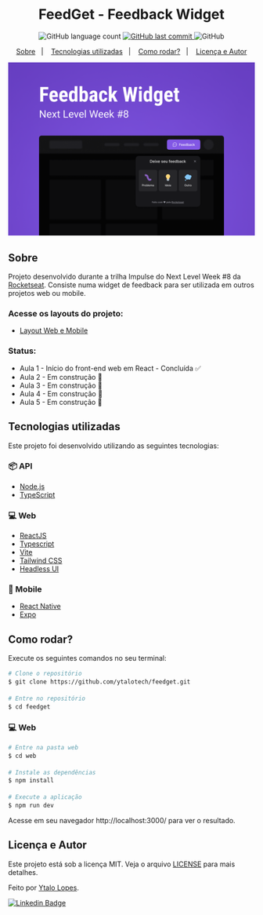 <!-- <p align="center">
   <a href="https://github.com/ytalotech/feedget/blob/main/README-en.md">English</a>&nbsp;&nbsp;&nbsp;•&nbsp;&nbsp;
   <a href="https://github.com/ytalotech/feedget/blob/main/README.md">Português (Brasil)</a>
</p> -->

<h1 align="center">FeedGet - Feedback Widget</h1>

<p align="center">
  <img alt="GitHub language count" src="https://img.shields.io/badge/languages-4-835AFD">
  <a href="https://github.com/ytalotech/feedget/commits/main">
    <img alt="GitHub last commit" src="https://img.shields.io/badge/last%20commit-yesterday-835AFD">
  </a>
  <img alt="GitHub" src="https://img.shields.io/badge/license-MIT-835AFD">
</p>

<p align="center">
  <a href="#sobre">Sobre</a>&nbsp;&nbsp;&nbsp;|&nbsp;&nbsp;&nbsp;
  <a href="#tecnologias-utilizadas">Tecnologias utilizadas</a>&nbsp;&nbsp;&nbsp;|&nbsp;&nbsp;&nbsp;
  <a href="#como-rodar">Como rodar?</a>&nbsp;&nbsp;&nbsp;|&nbsp;&nbsp;&nbsp;
  <a href="#licença-e-autor">Licença e Autor</a>
</p>

![cover](.github/cover.png?style=flat)

## Sobre

Projeto desenvolvido durante a trilha Impulse do Next Level Week #8 da [Rocketseat](https://rocketseat.com.br/). Consiste numa widget de feedback para ser utilizada em outros projetos web ou mobile.

### Acesse os layouts do projeto:

- [Layout Web e Mobile](https://www.figma.com/community/file/1102912516166573468)

### Status:

- Aula 1 - Início do front-end web em React - Concluída ✅
- Aula 2 - Em construção 🚧
- Aula 3 - Em construção 🚧
- Aula 4 - Em construção 🚧
- Aula 5 - Em construção 🚧

## Tecnologias utilizadas

Este projeto foi desenvolvido utilizando as seguintes tecnologias:

### 📦 API

- [Node.js](https://nodejs.org/en/)
- [TypeScript](https://www.typescriptlang.org/)

### 💻 Web

- [ReactJS](https://reactjs.org/)
- [Typescript](https://www.typescriptlang.org/)
- [Vite](https://vitejs.dev/)
- [Tailwind CSS](https://tailwindcss.com/)
- [Headless UI](https://headlessui.dev/)

### 📱 Mobile

- [React Native](https://reactnative.dev/)
- [Expo](https://expo.dev/)

## Como rodar?

Execute os seguintes comandos no seu terminal:

```bash
# Clone o repositório
$ git clone https://github.com/ytalotech/feedget.git

# Entre no repositório
$ cd feedget
```

<!-- ### 📦 API


```bash
# Entre na pasta do backend
$ cd backend

# Faça uma copia do arquivo `.env.example` para `.env` e preencha com as suas credenciais do GitHub
$ cp .env.example .env

# Instale as dependências
$ yarn

# Execute as migrations
$ yarn prisma migrate dev

# Inicie o servidor
$ yarn dev
```

Acesse a API em http://localhost:4000 -->

### 💻 Web

```bash
# Entre na pasta web
$ cd web

# Instale as dependências
$ npm install

# Execute a aplicação
$ npm run dev
```

Acesse em seu navegador http://localhost:3000/ para ver o resultado.

<!-- ### 📱 Mobile
> Para utilizar o servidor com a aplicação mobile, é necessário criar uma conta no [Expo](https://expo.dev/), criar um projeto com o nome `nlwheatapp` e colocar https://auth.expo.io/@[seu-user]/nlwheatapp nos campos "Homepage URL" e "Authorization callback URL" do seu OAuth App

```bash
# Entre na pasta mobile
$ cd mobile

# Instale as dependências
$ yarn

# Execute a aplicação
$ expo start
```

Para ver o resultado da versão mobile você precisa de um smartphone com o aplicativo [Expo](https://play.google.com/store/apps/details?id=host.exp.exponent) instalado ou um emulador android/ios.

Depois de executar a aplicação, leia o QRCode pelo aplicativo. -->

## Licença e Autor

Este projeto está sob a licença MIT. Veja o arquivo [LICENSE](https://github.com/ytalotech/feedget/main/LICENSE) para mais detalhes.

Feito por [Ytalo Lopes](https://github.com/ytalotech).

[![Linkedin Badge](https://img.shields.io/badge/-Ytalo%20Lopes-blue?style=flat-square&logo=Linkedin&logoColor=white&link=https://www.linkedin.com/in/ytalolopes/)](https://www.linkedin.com/in/ytalolopes/)
